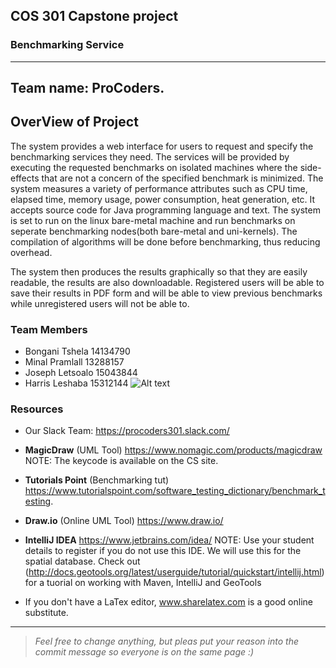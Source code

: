 ## COS 301 Capstone project
### Benchmarking Service
---
## Team name:  ProCoders.
## OverView of Project
The system provides a web interface for users to request and specify the benchmarking services they need. The services will be provided by executing the requested benchmarks on isolated machines where the side-effects that are not a concern of the specified benchmark is minimized. The system measures a variety of performance attributes such as CPU time, elapsed time, memory usage, power consumption, heat generation, etc. It accepts source code for Java programming language and text. The system is set to run on the linux bare-metal machine and run benchmarks on seperate benchmarking nodes(both bare-metal and uni-kernels). The compilation of algorithms will be done before benchmarking, thus reducing overhead.


The system then produces the results graphically so that they are easily readable, the results are also downloadable. Registered users will be able to save their results in PDF form and will be able to view previous benchmarks while unregistered users will not be able to.

### Team Members
- Bongani Tshela 14134790
- Minal Pramlall 13288157 
- Joseph Letsoalo 15043844
- Harris Leshaba 15312144 
![Alt text](/relative/path/to/img.jpg?raw=true "Optional Title")

### Resources
* Our Slack Team: https://procoders301.slack.com/

* <b>MagicDraw</b> (UML Tool) https://www.nomagic.com/products/magicdraw NOTE: The keycode is available on the CS site.
* <b>Tutorials Point</b> (Benchmarking tut) https://www.tutorialspoint.com/software_testing_dictionary/benchmark_testing.
* <b>Draw.io</b> (Online UML Tool) https://www.draw.io/ 
* <b>IntelliJ IDEA</b> https://www.jetbrains.com/idea/ NOTE: Use your student details to register if you do not use this IDE. We will use this for the spatial database. Check out (http://docs.geotools.org/latest/userguide/tutorial/quickstart/intellij.html) for a tuorial on working with Maven, IntelliJ and GeoTools

* If you don't have a LaTex editor, www.sharelatex.com is a good online substitute.

---
><i>Feel free to change anything, but pleas put your reason into the commit message so everyone is on the same page :)</i>


